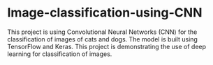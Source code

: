 # Image-classification-using-CNN
This project is using Convolutional Neural Networks (CNN) for the classification of images of cats and dogs. The model is built using TensorFlow and Keras. This project is demonstrating the use of deep learning for classification of images.
